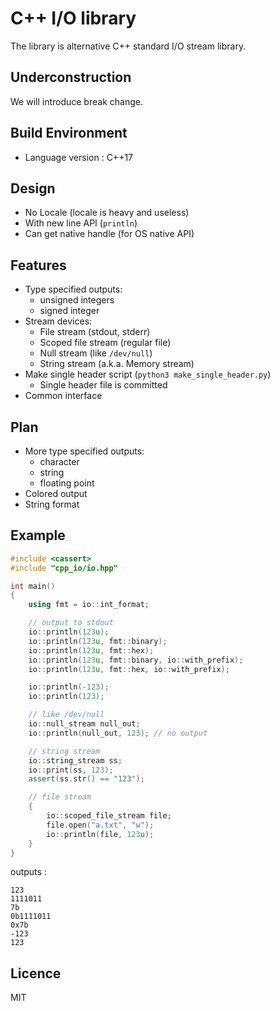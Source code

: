 # C++ I/O library
The library is alternative C++ standard I/O stream library.


## Underconstruction
We will introduce break change.


## Build Environment
- Language version : C++17


## Design
- No Locale (locale is heavy and useless)
- With new line API (`println`)
- Can get native handle (for OS native API)


## Features
- Type specified outputs:
    - unsigned integers
    - signed integer
- Stream devices:
    - File stream (stdout, stderr)
    - Scoped file stream (regular file)
    - Null stream (like `/dev/null`)
    - String stream (a.k.a. Memory stream)
- Make single header script (`python3 make_single_header.py`)
    - Single header file is committed
- Common interface


## Plan
- More type specified outputs:
    - character
    - string
    - floating point
- Colored output
- String format


## Example
```cpp
#include <cassert>
#include "cpp_io/io.hpp"

int main()
{
    using fmt = io::int_format;

    // output to stdout
    io::println(123u);
    io::println(123u, fmt::binary);
    io::println(123u, fmt::hex);
    io::println(123u, fmt::binary, io::with_prefix);
    io::println(123u, fmt::hex, io::with_prefix);

    io::println(-123);
    io::println(123);

    // like /dev/null
    io::null_stream null_out;
    io::println(null_out, 123); // no output

    // string stream
    io::string_stream ss;
    io::print(ss, 123);
    assert(ss.str() == "123");

    // file stream
    {
        io::scoped_file_stream file;
        file.open("a.txt", "w");
        io::println(file, 123u);
    }
}
```

outputs :

```
123
1111011
7b
0b1111011
0x7b
-123
123
```


## Licence
MIT
